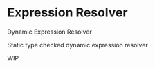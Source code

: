 # Expression Resolver
Dynamic Expression Resolver

Static type checked dynamic expression resolver

WIP
